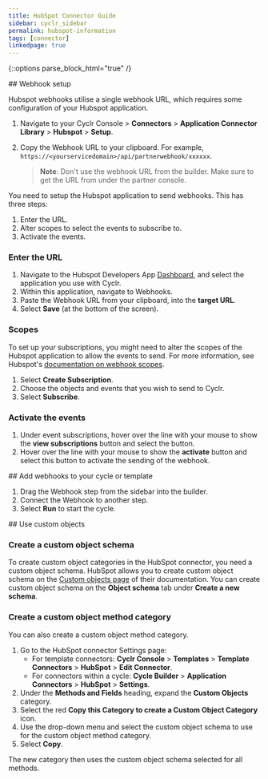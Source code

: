 ```yaml
---
title: HubSpot Connector Guide
sidebar: cyclr_sidebar
permalink: hubspot-information
tags: [connector]
linkedpage: true
---
```

{::options parse_block_html="true" /}

<section class="card">
## Webhook setup

Hubspot webhooks utilise a single webhook URL, which requires some configuration of your Hubspot application.

1.  Navigate to your Cyclr Console > **Connectors** > **Application Connector Library** > **Hubspot** > **Setup**.

2.  Copy the Webhook URL to your clipboard. For example, `https://<yourservicedomain>/api/partnerwebhook/xxxxxx`.
    > **Note**: Don't use the webhook URL from the builder. Make sure to get the URL from under the partner console.

You need to setup the Hubspot application to send webhooks. This has three steps:

1.  Enter the URL.
2.  Alter scopes to select the events to subscribe to.
3.  Activate the events.

### Enter the URL

1.  Navigate to the Hubspot Developers App [Dashboard](https://app.hubspot.com/developer), and select the application you use with Cyclr.
2.  Within this application, navigate to Webhooks.
3.  Paste the Webhook URL from your clipboard, into the **target URL**.
4.  Select **Save** (at the bottom of the screen).

### Scopes

To set up your subscriptions, you might need to alter the scopes of the Hubspot application to allow the events to send. For more information, see Hubspot's [documentation on webhook scopes](https://developers.hubspot.com/docs/api/webhooks#scopes).

1. Select **Create Subscription**.
2. Choose the objects and events that you wish to send to Cyclr.
3. Select **Subscribe**.

### Activate the events

1.  Under event subscriptions, hover over the line with your mouse to show the **view subscriptions** button and select the button.
2.  Hover over the line with your mouse to show the **activate** button and select this button to activate the sending of the webhook.

</section>
<section class="card">
## Add webhooks to your cycle or template

1.  Drag the Webhook step from the sidebar into the builder.
2.  Connect the Webhook to another step.
3.  Select **Run** to start the cycle.

</section>
<section class="card">
## Use custom objects

### Create a custom object schema

To create custom object categories in the HubSpot connector, you need a custom object schema. HubSpot allows you to create custom object schema on the [Custom objects page](https://developers.hubspot.com/docs/api/crm/crm-custom-objects) of their documentation.  You can create custom object schema on the **Object schema** tab under **Create a new schema**.

### Create a custom object method category

You can also create a custom object method category.

1. Go to the HubSpot connector Settings page:
   *  For template connectors: **Cyclr Console** > **Templates** > **Template Connectors** > **HubSpot** > **Edit Connector**.
   *  For connectors within a cycle: **Cycle Builder** > **Application Connectors** > **HubSpot** > **Settings**.
2. Under the **Methods and Fields** heading, expand the **Custom Objects** category.
3. Select the red **Copy this Category to create a Custom Object Category** icon.
4. Use the drop-down menu and select the custom object schema to use for the custom object method category.
5. Select **Copy**.

The new category then uses the custom object schema selected for all methods.

</section>
